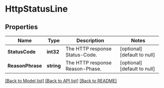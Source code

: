 # HttpStatusLine

## Properties
Name | Type | Description | Notes
------------ | ------------- | ------------- | -------------
**StatusCode** | **int32** | The HTTP response Status-Code. | [optional] [default to null]
**ReasonPhrase** | **string** | The HTTP response Reason-Phase. | [optional] [default to null]

[[Back to Model list]](../README.md#documentation-for-models) [[Back to API list]](../README.md#documentation-for-api-endpoints) [[Back to README]](../README.md)

